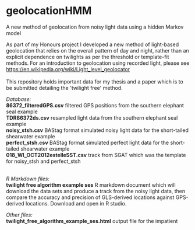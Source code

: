 # geolocationHMM
A new method of geolocation from noisy light data using a hidden Markov model

As part of my Honours project I developed a new method of light-based geolocation that relies on the overall pattern of day and night,
rather than an explicit dependence on twilights as per the threshold or template-fit methods. For an introduction to geolocation
using recorded light, please see https://en.wikipedia.org/wiki/Light_level_geolocator<br><br>
This repository holds important data for my thesis and a paper which is to be submitted detailing the 'twilight free' method.<br>

*Database:*<br>
**86372_filteredGPS.csv**   filtered GPS positions from the southern elephant seal example<br>
**TDR86372ds.csv**            resampled light data from the southern elephant seal example<br>
**noisy_stsh.csv**            BAStag format simulated noisy light data for the short-tailed shearwater example<br>
**perfect_stsh.csv**         BAStag format simulated perfect light data for the short-tailed shearwater example<br>
**018_WI_OCT2012estelleSST.csv**    track from SGAT which was the template for noisy_stsh and perfect_stsh<br><br>

*R Markdown files:*<br>
**twilight free algorithm example ses**   R markdown document which will download the data sets and produce a track from the noisy
                          light data, then compare the accuracy and precision of GLS-derived locations against GPS-derived locations. Download and open in R studio.<br>
                          
*Other files:*<br>
**twilight_free_algorithm_example_ses.html**  output file for the impatient
